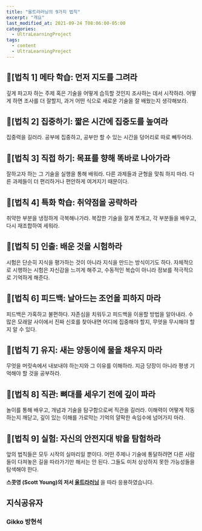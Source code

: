 ```yaml
---
title: "울트라러닝의 9가지 법칙"
excerpt: "개요"
last_modified_at: 2021-09-24 T08:06:00-05:00
categories:
  - UltraLearningProject
tags:
  - content
  - UltraLearningProject
---
```



## 📌\[법칙 1\] 메타 학습: 먼저 지도를 그려라

깊게 파고자 하는 주제 혹은 기술을 어떻게 습득할 것인지 조사하는 데서 시작하라. 어떻게 하면 조사를 더 잘할지, 과거 어떤 식으로 새로운 기술을 잘 배웠는지 생각해보라.

## 📌\[법칙 2\] 집중하기: 짧은 시간에 집중도를 높여라

집중력을 길러라. 공부에 집중하고, 공부만 할 수 있는 시간을 덩어리로 따로 빼두어라.

## 📌\[법칙 3\] 직접 하기: 목표를 향해 똑바로 나아가라

잘하고자 하는 그 기술을 실행을 통해 배워라. 다른 과제들과 균형을 맞춰 하지 마라. 다른 과제들이 더 편리하거나 편안하게 여겨지기 때문이다.

## 📌\[법칙 4\] 특화 학습: 취약점을 공략하라

취약한 부분을 냉정하게 극복해나가라. 복잡한 기술을 잘게 쪼개고, 각 부분들을 배우고, 다시 재조합하여 세워라.

## 📌\[법칙 5\] 인출: 배운 것을 시험하라

시험은 단순히 지식을 평가하는 것이 아니라 지식을 만드는 방식이기도 하다. 자체적으로 시행하는 시험은 자신감을 느끼게 해주고, 수동적인 복습이 아니라 정보를 적극적으로 기억하게 해준다.

## 📌\[법칙 6\] 피드백: 날아드는 조언을 피하지 마라

피드백은 가혹하고 불편하다. 자존심을 치워두고 피드백을 이용할 방법을 알아내라. 수많은 모래알 사이에서 진짜 신호를 찾아내면 어디에 집중해야 할지, 무엇을 무시해야 할지 알 수 있다.

## 📌\[법칙 7\] 유지: 새는 양동이에 물을 채우지 마라

무엇을 머릿속에서 내보내야 하는지와 그 이유를 이해하라. 지금 당장이 아니라 평생 기억해야 할 것을 공부하라.

## 📌\[법칙 8\] 직관: 뼈대를 세우기 전에 깊이 파라

놀이를 통해 배우고, 개념과 기술을 탐구함으로써 직관을 길러라. 이해력이 어떻게 작동하는지 깨닫고, 깊이 있는 이해를 가로막는 기억의 얄팍한 속임수에 넘어가지 마라.

## 📌\[법칙 9\] 실험: 자신의 안전지대 밖을 탐험하라

앞의 법칙들은 모두 시작의 실마리일 뿐이다. 어떤 주제나 기술에 통달하려면 다른 사람들이 다져놓은 길을 따라가기만 해서는 안 된다. 그들도 미처 상상하지 못한 가능성들을 탐색해야 한다.


**스콧영 (Scott Young)의 저서 [울트라러닝](http://www.kyobobook.co.kr/product/detailViewKor.laf?mallGb=KOR&ejkGb=KOR&barcode=9791162541289)** 을 따라 응용하였습니다.


## 지식공유자

### Gikko 방현석  


